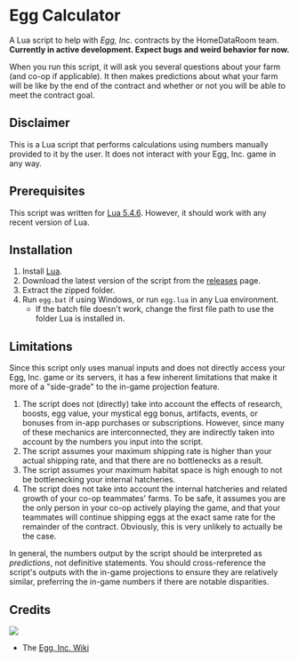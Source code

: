 # Egg Calculator
A Lua script to help with *Egg, Inc.* contracts by the HomeDataRoom team. **Currently in active development. Expect bugs and weird behavior for now.**

When you run this script, it will ask you several questions about your farm (and co-op if applicable). It then makes predictions about what your farm will be like by the end of the contract and whether or not you will be able to meet the contract goal.
## Disclaimer
This is a Lua script that performs calculations using numbers manually provided to it by the user. It does not interact with your Egg, Inc. game in any way.
## Prerequisites
This script was written for [Lua 5.4.6](https://www.lua.org/versions.html#5.4). However, it should work with any recent version of Lua.
## Installation
1. Install [Lua](https://www.lua.org/).
2. Download the latest version of the script from the [releases](https://github.com/HomeDataRoom/egg-calculator/releases) page.
3. Extract the zipped folder.
4. Run ``egg.bat`` if using Windows, or run ``egg.lua`` in any Lua environment.
   - If the batch file doesn't work, change the first file path to use the folder Lua is installed in.
## Limitations
Since this script only uses manual inputs and does not directly access your Egg, Inc. game or its servers, it has a few inherent limitations that make it more of a "side-grade" to the in-game projection feature.
1. The script does not (directly) take into account the effects of research, boosts, egg value, your mystical egg bonus, artifacts, events, or bonuses from in-app purchases or subscriptions. However, since many of these mechanics are interconnected, they are indirectly taken into account by the numbers you input into the script.
2. The script assumes your maximum shipping rate is higher than your actual shipping rate, and that there are no bottlenecks as a result.
3. The script assumes your maximum habitat space is high enough to not be bottlenecking your internal hatcheries.
4. The script does not take into account the internal hatcheries and related growth of your co-op teammates' farms. To be safe, it assumes you are the only person in your co-op actively playing the game, and that your teammates will continue shipping eggs at the exact same rate for the remainder of the contract. Obviously, this is very unlikely to actually be the case.

In general, the numbers output by the script should be interpreted as *predictions*, not definitive statements. You should cross-reference the script's outputs with the in-game projections to ensure they are relatively similar, preferring the in-game numbers if there are notable disparities.
## Credits
<a href="https://github.com/homedataroom/egg-calculator/graphs/contributors"><img src="https://contrib.rocks/image?repo=homedataroom/egg-calculator"></a>
- The [Egg, Inc. Wiki](https://egg-inc.fandom.com/)